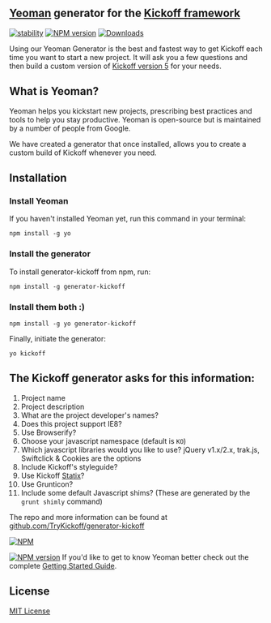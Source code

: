 ## [Yeoman](http://yeoman.io) generator for the [Kickoff framework](https://github.com/TryKickoff/kickoff/)
[![stability][stability-image]][stability-url]
[![NPM version][npm-image]][npm-url]
[![Downloads][downloads-image]][downloads-url]

[stability-image]: https://img.shields.io/badge/stability-stable-brightgreen.svg?style=flat-square
[stability-url]: https://nodejs.org/api/documentation.html#documentation_stability_index
[npm-image]: https://img.shields.io/npm/v/generator-kickoff.svg?style=flat-square
[npm-url]: https://npmjs.org/package/generator-kickoff
[downloads-image]: http://img.shields.io/npm/dm/budo.svg?style=flat-square
[downloads-url]: https://npmjs.org/package/generator-kickoff


Using our Yeoman Generator is the best and fastest way to get Kickoff each time you want to start a new project. It will ask you a few questions and then build a custom version of [Kickoff version 5](https://github.com/TryKickoff/kickoff/releases/tag/5.0.0) for your needs.

## What is Yeoman?
Yeoman helps you kickstart new projects, prescribing best practices and tools to help you stay productive. Yeoman is open-source but is maintained by a number of people from Google.

We have created a generator that once installed, allows you to create a custom build of Kickoff whenever you need.

## Installation

### Install Yeoman
If you haven't installed Yeoman yet, run this command in your terminal:

```shell
npm install -g yo
```

### Install the generator
To install generator-kickoff from npm, run:

```shell
npm install -g generator-kickoff
```

### Install them both :)
```shell
npm install -g yo generator-kickoff
```

Finally, initiate the generator:

```shell
yo kickoff
```

## The Kickoff generator asks for this information:
1. Project name
1. Project description
1. What are the project developer's names?
1. Does this project support IE8?
1. Use Browserify?
1. Choose your javascript namespace (default is `KO`)
1. Which javascript libraries would you like to use? jQuery v1.x/2.x, trak.js, Swiftclick & Cookies are the options
1. Include Kickoff's styleguide?
1. Use Kickoff [Statix](/kickoff/statix/)?
1. Use Grunticon?
1. Include some default Javascript shims? (These are generated by the `grunt shimly` command)

The repo and more information can be found at [github.com/TryKickoff/generator-kickoff](https://github.com/TryKickoff/generator-kickoff)

[![NPM](https://nodei.co/npm/generator-kickoff.png?downloads=true&stars=true)](https://nodei.co/npm/generator-kickoff/)

[![NPM version](https://badge.fury.io/js/generator-kickoff.png)](http://badge.fury.io/js/generator-kickoff)
If you'd like to get to know Yeoman better check out the complete [Getting Started Guide](https://github.com/yeoman/yeoman/wiki/Getting-Started).


## License

[MIT License](http://trykickoff.mit-license.org)




